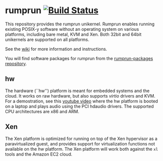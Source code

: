 rumprun [![Build Status](https://travis-ci.org/rumpkernel/rumprun.svg?branch=master)](https://travis-ci.org/rumpkernel/rumprun)
=======

This repository provides the rumprun unikernel.  Rumprun enables running
existing POSIX-y software without an operating system on various
platforms, including bare metal, KVM and Xen.  Both 32bit and 64bit
unikernels are supported on all platforms.

See the [wiki](http://wiki.rumpkernel.org/Repo:-rumprun) for more
information and instructions.

You will find software packages for rumprun from the
[rumprun-packages repository](http://repo.rumpkernel.org/rumprun-packages).

hw
--

The hardware (``hw'') platform is meant for embedded systems
and the cloud.  It works on raw hardware, but also supports
_virtio_ drivers and KVM.  For a demostration, see this [youtube
video](https://www.youtube.com/watch?v=EyeRplLMx4c) where the hw platform
is booted on a laptop and plays audio using the PCI hdaudio drivers.
The supported CPU architectures are x86 and ARM.

Xen
---

The Xen platform is optimized for running on top of the Xen hypervisor
as a paravirtualized guest, and provides support for virtualization
functions not available on the _hw_ platform.  The Xen platform will
work both against the `xl` tools and the Amazon EC2 cloud.
